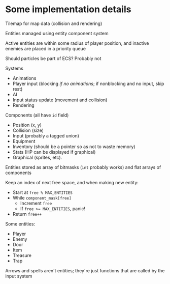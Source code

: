 # Some implementation details

Tilemap for map data (collision and rendering)

Entities managed using entity component system

Active entities are within some radius of player position, and inactive enemies are placed in a priority queue

Should particles be part of ECS? Probably not

Systems
  * Animations
  * Player input (blocking *if no animations*; if nonblocking and no input, skip rest)
  * AI
  * Input status update (movement and collision)
  * Rendering

Components (all have `id` field)
  * Position (x, y)
  * Collision (size)
  * Input (probably a tagged union)
  * Equipment
  * Inventory (should be a pointer so as not to waste memory)
  * Stats (HP can be displayed if graphical)
  * Graphical (sprites, etc).

Entities stored as array of bitmasks (`int` probably works) and flat arrays of components

Keep an index of next free space, and when making new entity:
  * Start at `free % MAX_ENTITIES`
  * While `component_mask[free]`
    * Increment `free`
    * If `free >= MAX_ENTITIES`, panic!
  * Return `free++`

Some entities:
 * Player
 * Enemy
 * Door
 * Item
 * Treasure
 * Trap

Arrows and spells aren't entities; they're just functions that are called by the input system
